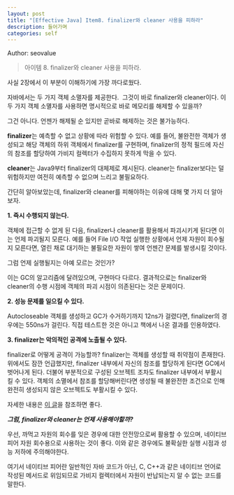 ```yaml
---
layout: post
title: "[Effective Java] Item8. finalizer와 cleaner 사용을 피하라"
description: 들어가며
categories: self
---
```


Author: seovalue

> 아이템 8. finalizer와 cleaner 사용을 피하라.

사실 2장에서 이 부분이 이해하기에 가장 까다로웠다.

자바에서는 두 가지 객체 소멸자를 제공한다.  그것이 바로 finalizer와 cleaner이다. 이 두 가지 객체 소멸자를 사용하면 명시적으로 바로 메모리를 해제할 수 있을까?

그건 아니다. 언젠가 해제될 순 있지만 곧바로 해제하는 것은 불가능하다.

**finalizer**는 예측할 수 없고 상황에 따라 위험할 수 있다. 예를 들어, 불완전한 객체가 생성되고 해당 객체의 하위 객체에서 finalizer를 구현하며, finalizer의 정적 필드에 자신의 참조를 할당하여 가비지 컬렉터가 수집하지 못하게 막을 수 있다.

**cleaner**는 Java9부터 finalizer의 대체제로 제시된다. cleaner는 finalizer보다는 덜 위험하지만 여전히 예측할 수 없으며 느리고 불필요하다.

간단히 알아보았는데, finalizer와 cleaner를 피해야하는 이유에 대해 몇 가지 더 알아보자.

**1\. 즉시 수행되지 않는다.**

객체에 접근할 수 없게 된 다음, finalizer나 cleaner를 활용해서 파괴시키게 된다면 이는 언제 파괴될지 모른다. 예를 들어 File I/O 작업 실행한 상황에서 언제 자원이 회수될 지 모른다면, 열린 채로 대기하는 불필요한 자원이 쌓여 언젠간 문제를 발생시킬 것이다.

그럼 언제 실행될지는 아예 모르는 것인가?

이는 GC의 알고리즘에 달려있으며, 구현마다 다르다. 결과적으로는 finalizer와 cleaner의 수행 시점에 객체의 파괴 시점이 의존된다는 것은 문제이다.

**2\. 성능 문제를 일으킬 수 있다.**

Autocloseable 객체를 생성하고 GC가 수거하기까지 12ns가 걸렸다면, finalizer의 경우에는 550ns가 걸린다. 직접 테스트한 것은 아니고 책에서 나온 결과를 인용하였다.

**3\. finalizer는 악의적인 공격에 노출될 수 있다.**

finalizer로 어떻게 공격이 가능할까? finalizer는 객체를 생성할 때 취약점이 존재한다. 위에서도 잠깐 언급했지만, finalizer 내부에서 자신의 참조를 할당하게 된다면 GC에서 벗어나게 된다. 더불어 부분적으로 구성된 오브젝트 조차도 finalizer 내부에서 부활시킬 수 있다. 객체의 소멸에서 참조를 할당해버린다면 생성될 때 불완전한 조건으로 인해 완전히 생성되지 않은 오브젝트도 부활시킬 수 있다.

자세한 내용은 [이 글](https://yangbongsoo.tistory.com/8?category=919799)을 참조하면 좋다.

_**그럼, finalizer와 cleaner는 언제 사용해야할까?**_

우선, 까먹고 자원의 회수를 잊은 경우에 대한 안전망으로써 활용할 수 있으며, 네이티브 피어 자원 회수용으로 사용하는 것이 좋다. 이와 같은 경우에도 불확실한 실행 시점과 성능 저하에 주의해야한다.

여기서 네이티브 피어란 일반적인 자바 코드가 아닌, C, C++과 같은 네이티브 언어로 작성된 메서드로 위임되므로 가비지 컬렉터에서 자원이 반납되는지 알 수 없는 코드를 말한다.
